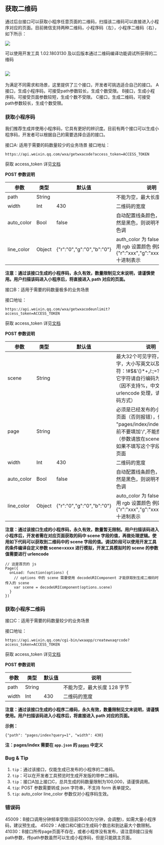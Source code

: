 <!-- https://developers.weixin.qq.com/miniprogram/dev/api/qrcode.html -->

获取二维码
-----

通过后台接口可以获取小程序任意页面的二维码，扫描该二维码可以直接进入小程序对应的页面。目前微信支持两种二维码，小程序码（左），小程序二维码（右），如下所示：

![](https://mp.weixin.qq.com/debug/wxadoc/dev/image/qrcode/qrcode.png)

可以使用开发工具 1.02.1803130 及以后版本通过二维码编译功能调试所获得的二维码

![](https://mp.weixin.qq.com/debug/wxadoc/dev/image/devtools2/qrcodecompile.png)
--------------------------------------------------------------------------------

为满足不同需求和场景，这里提供了三个接口，开发者可挑选适合自己的接口。 A接口，生成小程序码，可接受path参数较长，生成个数受限。 B接口，生成小程序码，可接受页面参数较短，生成个数不受限。 C接口，生成二维码，可接受path参数较长，生成个数受限。

### 获取小程序码

我们推荐生成并使用小程序码，它具有更好的辨识度。目前有两个接口可以生成小程序码，开发者可以根据自己的需要选择合适的接口。

接口A: 适用于需要的码数量较少的业务场景 接口地址：

    https://api.weixin.qq.com/wxa/getwxacode?access_token=ACCESS_TOKEN
    

获取 access_token 详见[文档](https://mp.weixin.qq.com/wiki?id=mp1421140183)

**POST 参数说明**

  参数         |  类型     |  默认值                      |  说明                                                                          
---------------|-----------|------------------------------|--------------------------------------------------------------------------------
  path         |  String   |                              |  不能为空，最大长度 128 字节                                                   
  width        |  Int      |  430                         |  二维码的宽度                                                                  
  auto_color   |  Bool     |  false                       |  自动配置线条颜色，如果颜色依然是黑色，则说明不建议配置主色调                  
  line_color   |  Object   |  {"r":"0","g":"0","b":"0"}   |auth_color 为 false 时生效，使用 rgb 设置颜色 例如 {"r":"xxx","g":"xxx","b":"xxx"},十进制表示

**注意：通过该接口生成的小程序码，永久有效，数量限制见文末说明，请谨慎使用。用户扫描该码进入小程序后，将直接进入 path 对应的页面。**

接口B：适用于需要的码数量极多的业务场景

接口地址：

    https://api.weixin.qq.com/wxa/getwxacodeunlimit?access_token=ACCESS_TOKEN
    

获取 access_token 详见[文档](https://mp.weixin.qq.com/wiki?id=mp1421140183)

**POST 参数说明**

  参数         |  类型     |  默认值                      |  说明                                                                                                     
---------------|-----------|------------------------------|-----------------------------------------------------------------------------------------------------------
  scene        |  String   |                              |最大32个可见字符，只支持数字，大小写英文以及部分特殊字符：!#$&'()*+,/:;=?@-._~，其它字符请自行编码为合法字符（因不支持%，中文无法使用 urlencode 处理，请使用其他编码方式）
  page         |  String   |                              |必须是已经发布的小程序存在的页面（否则报错），例如 "pages/index/index" ,根路径前不要填加'/',不能携带参数（参数请放在scene字段里），如果不填写这个字段，默认跳主页面
  width        |  Int      |  430                         |  二维码的宽度                                                                                             
  auto_color   |  Bool     |  false                       |  自动配置线条颜色，如果颜色依然是黑色，则说明不建议配置主色调                                             
  line_color   |  Object   |  {"r":"0","g":"0","b":"0"}   |  auto_color 为 false 时生效，使用 rgb 设置颜色 例如 {"r":"xxx","g":"xxx","b":"xxx"} 十进制表示            

**注意：通过该接口生成的小程序码，永久有效，数量暂无限制。用户扫描该码进入小程序后，开发者需在对应页面获取的码中 scene 字段的值，再做处理逻辑。使用如下代码可以获取到二维码中的 scene 字段的值。调试阶段可以使用开发工具的条件编译自定义参数 scene=xxxx 进行模拟，开发工具模拟时的 scene 的参数值需要进行 urlencode**

    // 这是首页的 js
    Page({
      onLoad: function(options) {
        // options 中的 scene 需要使用 decodeURIComponent 才能获取到生成二维码时传入的 scene
        var scene = decodeURIComponent(options.scene)
      }
    })
    

### 获取小程序二维码

接口C：适用于需要的码数量较少的业务场景

接口地址：

    https://api.weixin.qq.com/cgi-bin/wxaapp/createwxaqrcode?access_token=ACCESS_TOKEN
    

获取 access_token 详见[文档](https://mp.weixin.qq.com/wiki?id=mp1421140183)

**POST 参数说明**

  参数    |  类型     | 默认值 |  说明               
----------|-----------|--------|---------------------
  path    |  String   |        |不能为空，最大长度 128 字节
  width   |  Int      |  430   |  二维码的宽度       

**注意：通过该接口生成的小程序二维码，永久有效，数量限制见文末说明，请谨慎使用。用户扫描该码进入小程序后，将直接进入 path 对应的页面。**

**示例：**

    {"path": "pages/index?query=1", "width": 430}
    

**注：pages/index 需要在 `app.json` 的 [`pages`](https://developers.weixin.qq.com/miniprogram/dev/framework/config.html#pages) 中定义**

### Bug & Tip

1.  `tip`：通过该接口，仅能生成已发布的小程序的二维码。
2.  `tip`：可以在开发者工具预览时生成开发版的带参二维码。
3.  `tip`：接口A加上接口C，总共生成的码数量限制为100,000，请谨慎调用。
4.  `tip`: POST 参数需要转成 json 字符串，不支持 form 表单提交。
5.  `tip`: auto\_color line\_color 参数仅对小程序码生效。

### 错误码

45009：B接口调用分钟频率受限(目前5000次/分钟，会调整)，如需大量小程序码，建议预生成。 45029：A接口和C接口生成码个数总和到达最大个数限制。 41030：B接口所传page页面不存在，或者小程序没有发布，请注意B接口没有path参数，传path参数虽然可以生成小程序码，但是只能跳主页面。
